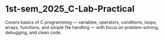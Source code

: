 # 1st-sem_2025_C-Lab-Practical
Covers basics of C programming — variables, operators, conditions, loops, arrays, functions, and simple file handling — with focus on problem-solving, debugging, and clean code.
